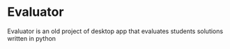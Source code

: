 # Evaluator
Evaluator is an old project of desktop app that evaluates students solutions written in python
